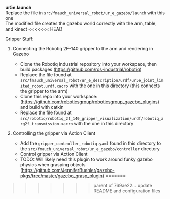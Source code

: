 **ur5e.launch**  
Replace the file in `src/fmauch_universal_robot/ur_e_gazebo/launch` with this one  
The modified file creates the gazebo world correctly with the arm, table, and kinect
<<<<<<< HEAD



Gripper Stuff:

1) Connecting the Robotiq 2F-140 gripper to the arm and rendering in Gazebo

	- Clone the Robotiq industrial repository into your workspace, then build packages (https://github.com/ros-industrial/robotiq)
	- Replace the file found at `src/fmauch_universal_robot/ur_e_description/urdf/ur5e_joint_limited_robot.urdf.xacro` with the one in this directory (this connects the gripper to the arm)
	- Clone this repo into your workspace: (https://github.com/roboticsgroup/roboticsgroup_gazebo_plugins) and build with catkin
	- Replace the file found at `src/robotiq/robotiq_2f_140_gripper_visualization/urdf/robotiq_arg2f_transmission.xacro` with the one in this directory 

2) Controlling the gripper via Action Client

	- Add the `gripper_controller_robotiq.yaml` found in this directory to the `src/fmauch_universal_robot/ur_e_gazebo/controller` directory
	- Control gripper via Action Client
	- TODO: Will likely need this plugin to work around funky gazebo physics when grasping objects (https://github.com/JenniferBuehler/gazebo-pkgs/tree/master/gazebo_grasp_plugin)
=======
>>>>>>> parent of 769ae22... update README and configuration files
